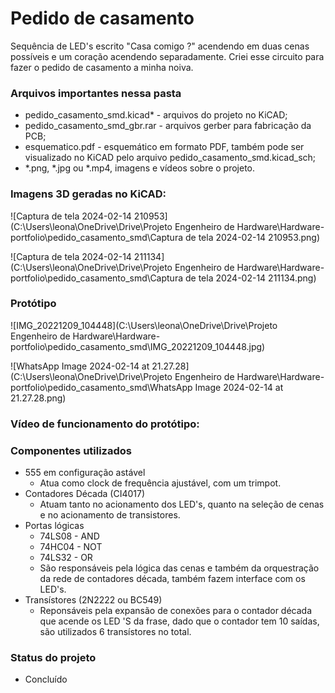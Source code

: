 # Pedido de casamento
Sequência de LED's escrito "Casa comigo ?"  acendendo em duas cenas possíveis e um coração acendendo separadamente. Criei esse circuito para fazer o pedido de casamento a minha noiva.

### Arquivos importantes nessa pasta

- pedido_casamento_smd.kicad* - arquivos do projeto no KiCAD;
- pedido_casamento_smd_gbr.rar - arquivos gerber para fabricação da PCB;
- esquematico.pdf - esquemático em formato PDF, também pode ser visualizado no KiCAD pelo arquivo pedido_casamento_smd.kicad_sch;
- *.png, *.jpg ou *.mp4, imagens e vídeos sobre o projeto.

### Imagens 3D geradas no KiCAD: 

![Captura de tela 2024-02-14 210953](C:\Users\leona\OneDrive\Drive\Projeto Engenheiro de Hardware\Hardware-portfolio\pedido_casamento_smd\Captura de tela 2024-02-14 210953.png) 

![Captura de tela 2024-02-14 211134](C:\Users\leona\OneDrive\Drive\Projeto Engenheiro de Hardware\Hardware-portfolio\pedido_casamento_smd\Captura de tela 2024-02-14 211134.png)

### Protótipo

![IMG_20221209_104448](C:\Users\leona\OneDrive\Drive\Projeto Engenheiro de Hardware\Hardware-portfolio\pedido_casamento_smd\IMG_20221209_104448.jpg)

![WhatsApp Image 2024-02-14 at 21.27.28](C:\Users\leona\OneDrive\Drive\Projeto Engenheiro de Hardware\Hardware-portfolio\pedido_casamento_smd\WhatsApp Image 2024-02-14 at 21.27.28.png)

### Vídeo de funcionamento do protótipo:



### Componentes utilizados

- 555 em configuração astável
  - Atua como clock de frequência ajustável, com um trimpot.
- Contadores Década (CI4017)
  - Atuam tanto no acionamento dos LED's, quanto na seleção de cenas e no acionamento de transistores.
- Portas lógicas 
  - 74LS08 - AND
  - 74HC04 - NOT
  - 74LS32 - OR
  - São responsáveis pela lógica das cenas e também da orquestração da rede de contadores década, também fazem interface com os LED's.
- Transístores (2N2222 ou BC549)
  - Reponsáveis pela expansão de conexões para o contador década que acende os LED	'S da frase,  dado que o contador tem 10 saídas, são utilizados 6 transístores no total.

### Status do projeto

- Concluído